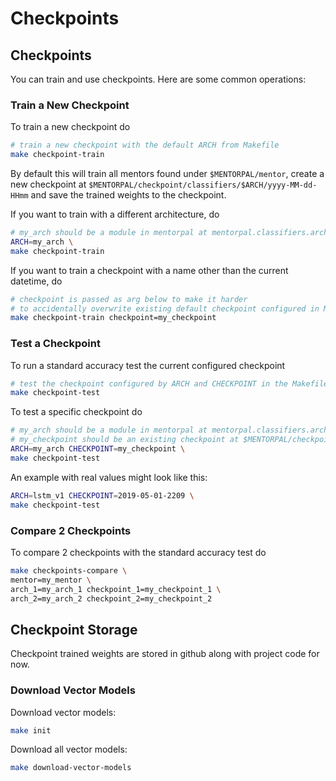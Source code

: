 # Checkpoints

## Checkpoints

You can train and use checkpoints. Here are some common operations:

### Train a New Checkpoint 

To train a new checkpoint do

```bash
# train a new checkpoint with the default ARCH from Makefile
make checkpoint-train
```

By default this will  train all mentors found under `$MENTORPAL/mentor`, create a new checkpoint at `$MENTORPAL/checkpoint/classifiers/$ARCH/yyyy-MM-dd-HHmm` and save the trained weights to the checkpoint.

If you want to train with a different architecture, do

```bash
# my_arch should be a module in mentorpal at mentorpal.classifiers.arch.my_arch
ARCH=my_arch \
make checkpoint-train
```

If you want to train a checkpoint with a name other than the current datetime, do

```bash
# checkpoint is passed as arg below to make it harder 
# to accidentally overwrite existing default checkpoint configured in Makefile
make checkpoint-train checkpoint=my_checkpoint
```

### Test a Checkpoint 

To run a standard accuracy test the current configured checkpoint

```bash
# test the checkpoint configured by ARCH and CHECKPOINT in the Makefile
make checkpoint-test
```

To test a specific checkpoint do

```bash
# my_arch should be a module in mentorpal at mentorpal.classifiers.arch.my_arch
# my_checkpoint should be an existing checkpoint at $MENTORPAL/checkpoint/classifiers/$myarch/$my_checkpoint
ARCH=my_arch CHECKPOINT=my_checkpoint \
make checkpoint-test
```

An example with real values might look like this:

```bash
ARCH=lstm_v1 CHECKPOINT=2019-05-01-2209 \
make checkpoint-test
```

### Compare 2 Checkpoints

To compare 2 checkpoints with the standard accuracy test do 

```bash
make checkpoints-compare \
mentor=my_mentor \
arch_1=my_arch_1 checkpoint_1=my_checkpoint_1 \
arch_2=my_arch_2 checkpoint_2=my_checkpoint_2
```

## Checkpoint Storage

Checkpoint trained weights are stored in github along with project code for now.

### Download Vector Models

Download vector models:

```bash
make init
```

Download all vector models:

```bash
make download-vector-models
```
